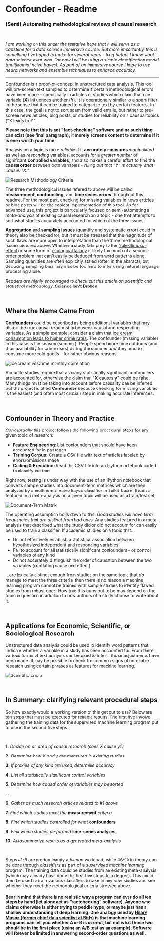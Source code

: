 # Confounder - Readme

### (Semi) Automating methodological reviews of causal research

&nbsp;

*I am working on this under the tentative hope that it will serve as a capstone for a data science immersive course. But more importantly, this is something I've hoped to make for several years - long before I knew what data science even was. For now I will be using a simple classification model (multinomial naive bayes). As part of an immersive course I hope to use neural networks and ensemble techniques to enhance accuracy.*

---

Confounder is a proof-of-concept in unstructured data analysis. This tool will pre-screen text samples to determine if certain methodological errors have been made - specifically in articles or studies which claim that one variable (**X**) influences another (**Y**). It is operationally similar to a spam filter in the sense that it can be trained to categorize text by certain features. In this case, the goal is not to sort spam from valid emails, but rather to pre-screen news articles, blog posts, or studies for reliability on a causual topics ("X leads to Y").

**Please note that this is not "fact-checking" software and no such thing can exist (see final paragraph); it merely screens content to determine if it is even worth your time.**

Analysis on a topic is more *reliable* if it **accurately measures** *manipulated* as well as *responding* variables, accounts for a *greater number* of significant **controlled variables**, and also makes a careful effort to find the **causal order** between both variables - *ruling out that "Y" is actually what causes "X."*

![Research Methodology Criteria](https://raw.githubusercontent.com/analyticascent/confounder/master/Research%20Methodology.png)

The three methodological issues refered to above will be called **measurement,** **confounding,** and **time series errors** throughout this readme. For the most part, checking for missing variables in news articles or blog posts will be the easiest implementation of this tool. As for advanced use, this project is particularly focused on semi-automating a *meta-analysis* of existing causal research on a topic - one that attempts to sort what studies accurately accounted for which of the three issues.

**Aggregation** and **sampling issues** (quantity and systematic error) could in theory also be checked for, but it must be stressed that the magnitude of such flaws are more open to interpretation than the three methodological issues pictured above. Whether a study falls prey to the [Yule-Simpson effect](http://www.wsj.com/articles/SB125970744553071829) or some form of [ecological fallacy](http://www.socialresearchmethods.net/kb/fallacy.php) is likely too much of a second-order problem that can't easily be deduced from word patterns alone. Sampling quantities are often explicitly stated (often in the absract), but deducing sampling bias may also be too hard to infer using natural language processing alone.

*Readers are highly encouraged to check out this article on scientific and statistical methodology:* [**Science Isn't Broken**](http://fivethirtyeight.com/features/science-isnt-broken/)

&nbsp;

## Where the Name Came From

[**Confounders**](https://en.wikipedia.org/wiki/Confounding) could be described as being additional variables that may distort the true causal relationship between causal and responding variables. As a simple example, consider a claim that [ice cream consumption leads to higher crime rates](http://icbseverywhere.com/blog/2014/10/the-logic-of-causal-conclusions/). The confounder (missing variable) in this case is the season (summer). People spend more time outdoors (and thus availability for crime rises) during the summer *and* they tend to consume more cold goods - for rather obvious reasons.

![Ice cream vs Crime monthly correlation](http://icbseverywhere.com/blog/wp-content/media/2014/10/Icecream.png)

Accurate studies require that as many statistically significant confounders are accounted for, otherwise the claim that "**X** causes **y**" could be false. Many things must be taking into account before causality can be inferred but the project is titled **Confounder** because checking for missing variables is the easiest (and often most crucial) step in making accurate inferences.

&nbsp;

## Confounder in Theory and Practice

*Conceptually* this project follows the following procedural steps for any given topic of research:

* **Feature Engineering:** List confounders that should have been accounted for in passages
* **Training Corpus:** Create a CSV file with text of articles labeled by errors/omissions made
* **Coding & Execution:** Read the CSV file into an Ipython notebook coded to classify the text

Right now, testing is under way with the use of an IPython notebook that converts sample studies into document-term matrices which are then analyzed by a multinomial naive Bayes classifier in Scikit-Learn. Studies featured in a meta-analysis on a given topic will be used as a train/test set.

![Document-Term Matrix](http://mlg.postech.ac.kr/static/research/nmf_cluster1.PNG)

The operating assumption boils down to this: *Good studies will have term frequencies that are distinct from bad ones.* Any studies featured in a meta-analysis that described what the study did or did not account for can easily be used to train a classifier. If academic studies on a topic that... 

* Do not effectively establish a statistical association between hypothesized independent and responding variables
* Fail to account for all statistically significant confounders - or control variables of any kind
* Do not accurately distinguish the order of causation between the two variables (conflating cause and effect)

...are lexically distinct enough from studies on the same topic that *do* manage to meet the three criteria, then there is no reason a machine learning program cannot be trained with sample studies to identify flawed studies from robust ones. How true this turns out to be may depend on the topic in question in addition to how authors of a study choose to write about it.

&nbsp;

## Applications for Economic, Scientific, or Sociological Research

Unstructured data analysis could be used to identify word patterns that indicate whether a variable in a study has been accounted for. From there various forms of text analysis can be used to infer if those adjustments have been made. It may be possible to check for common signs of unreliable research using certain phrases as features for machine learning.

![Scientific Errors](http://www.compoundchem.com/wp-content/uploads/2014/04/A-Rough-Guide-to-Spotting-Bad-Science-2015.png "A Rough Guide to Spotting Bad Science")

&nbsp;

## In Summary: clarifying relevant procedural steps

So how exactly would a working version of this get put to use? Below are ten steps that must be executed for reliable results. The first five involve gathering the training data for the supervised machine learning program put to use in the second five steps. 

&nbsp;

 **1.** *Decide on an area of causal research (does X cause y?)*

 **2.** *Determine how X and y are measured in existing studies*

 **3.** *If proxies of any kind are used, determine accuracy*

 **4.** *List all statistically significant control variables*
 
 **5.** *Determine how causal order of variables may be sorted*
 
 --
 
 **6.** *Gather as much research articles related to #1 above*
 
 **7.** *Find which studies meet the* **measurement** *criteria*
 
 **8.** *Find which studies controlled for what* **confounders**
 
 **9.** *Find which studies performed* **time-series analyses**
 
 **10.** *Autosummarize results as a generated meta-analysis*
 
 &nbsp;
 
 Steps #1-5 are predominantly a *human* workload, while #6-10 in theory can be done through *classifiers* as part of a *supervised machine learning* program. The training data could be studies from an existing meta-analysis (which may already have done the first five steps to a degree). This could then be used to train various classifiers to take in any *new* studies and see whether they meet the methodological criteria stressed above. 
 
#### Bear in mind that there is no realistic way a program can ever do all ten steps by hand (let alone act as "factchecking" software). Anyone who claims otherwise is either trying to peddle hype, or maybe just has a shallow understanding of deep learning. One analogy used by [Hilary Mason (former chief data scientist at Bitly)](http://www.pcmaconvene.org/features/the-mindset-you-need-to-develop-according-to-data-expert-hilary-mason/) is that machine learning programs can tell you whether A or B is correct, but not what those two should be in the first place (using an A/B test as an example). Software will forever be limited in answering second-order questions as well.
